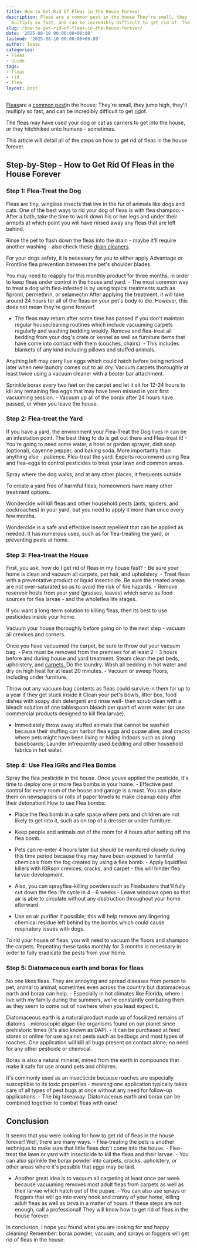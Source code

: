 ```yaml
---
title: How to Get Rid Of Fleas in the House Forever
description: Fleas are a common pest in the house They're small, they jump high, they'll
  multiply so fast, and can be incredibly difficult to get rid of. The fleas may...
slug: /how-to-get-rid-of-fleas-in-the-house-forever/
date: '2025-08-10 00:00:00+00:00'
lastmod: '2025-08-10 00:00:00+00:00'
author: Isaac
categories:
- Fleas
- Guide
tags:
- fleas
- rid
- flea
layout: post
---
```

[Fleas](https://pestpolicy.com/getting-rid-of-fleas-in-the-carpet/)are a [common pest](https://entnemdept.ufl.edu/creatures/urban/occas/catflea.htm)in the house; They're small, they jump high, they'll multiply so fast, and can be incredibly difficult to get [rid](https://pestpolicy.com/how-to-get-rid-of-flea-eggs-on-cats/)of.

The fleas may have used your dog or cat as carriers to get into the house, or they hitchhiked onto humans - sometimes.

This article will detail all of the steps on how to get rid of fleas in the house forever.

##  Step-by-Step - How to Get Rid Of Fleas in the House Forever

###  Step 1: Flea-Treat the Dog

Fleas are tiny, wingless insects that live in the fur of animals like dogs and cats. One of the best ways to rid your dog of fleas is with flea shampoo. - After a bath, take the time to work down his or her legs and under their armpits at which point you will have rinsed away any fleas that are left behind.

Rinse the pet to flash down the fleas into the drain - maybe it'll require another washing - also check these [drain cleaners](https://pestpolicy.com/best-drain-cleaner//).

For your dogs safety, it is necessary for you to either apply Advantage or Frontline flea prevention between the pet's shoulder blades.

You may need to reapply for this monthly product for three months, in order to keep fleas under control in the house and yard. - The most common way to treat a dog with flea-infested is by using topical treatments such as fipronil, permethrin, or selamectin After applying the treatment, it will take around 24 hours for all of the fleas on your pet's body to die. However, this does not mean they're gone forever!

- The fleas may return after some time has passed if you don't maintain regular housecleaning routines which include vacuuming carpets regularly and washing bedding weekly. Remove and flea-treat all bedding from your dog's crate or kennel as well as furniture items that have come into contact with them (couches, chairs). - This includes blankets of any kind including pillows and stuffed animals.

Anything left may carry live eggs which could hatch before being noticed later when new laundry comes out to air dry. Vacuum carpets thoroughly at least twice using a vacuum cleaner with a beater bar attachment.

Sprinkle borax every two feet on the carpet and let it sit for 12-24 hours to kill any remaining flea eggs that may have been missed in your first vacuuming session. - Vacuum up all of the borax after 24 hours have passed, or when you leave the house.

###  Step 2: Flea-treat the Yard

If you have a yard, the environment your Flea-Treat the Dog lives in can be an infestation point. The best thing to do is get out there and Flea-treat it! - You're going to need some water, a hose or garden sprayer, dish soap (optional), cayenne pepper, and baking soda. More importantly than anything else - patience. Flea-treat the yard. Experts recommend using flea and flea-eggs to control pesticides to treat your lawn and common areas.

Spray where the dog walks, and at any other places, it frequents outside.

To create a yard free of harmful fleas, homeowners have many other treatment options.

Wondercide will kill fleas and other household pests (ants, spiders, and cockroaches) in your yard, but you need to apply it more than once every few months.

Wondercide is a safe and effective insect repellent that can be applied as needed. It has numerous uses, such as for flea-treating the yard, or preventing pests at home.

###  Step 3: Flea-treat the House

First, you ask, how do I get rid of fleas in my house fast? - Be sure your home is clean and vacuum all carpets, pet hair, and upholstery. - Treat fleas with a preventative product or liquid insecticide. Be sure the treated areas are not over-saturated so as to avoid the risk of fire hazards. - Remove reservoir hosts from your yard (grasses, leaves) which serve as food sources for flea larvae - and the wholeflea life stages.

If you want a long-term solution to killing fleas, then its best to use pesticides inside your home.

Vacuum your house thoroughly before going on to the next step - vacuum all crevices and corners.

Once you have vacuumed the carpet, be sure to throw out your vacuum bag. - Pets must be removed from the premises for at least 2 - 3 hours before and during house and yard treatment. Steam clean the pet beds, upholstery, and [carpets. ](https://pestpolicy.com/getting-rid-of-fleas-in-the-carpet/)Do the laundry. Wash all bedding in hot water and dry on high heat for at least 20 minutes. - Vacuum or sweep floors, including under furniture.

Throw out any vacuum bag contents as fleas could survive in them for up to a year if they get stuck inside it Clean your pet's bowls, litter box, food dishes with soapy dish detergent and rinse well- then scrub clean with a bleach solution of one tablespoon bleach per quart of warm water (or use commercial products designed to kill flea larvae).

- Immediately throw away stuffed animals that cannot be washed because their stuffing can harbor flea eggs and pupae alive; seal cracks where pets might have been living or hiding indoors such as along baseboards; Launder infrequently used bedding and other household fabrics in hot water.

###  Step 4: Use Flea IGRs and Flea Bombs

Spray the flea pesticide in the house. Once youve applied the pesticide, it's time to deploy one or more flea bombs in your home. - Effective pest control for every room of the house and garage is a must. You can place them on newspapers or rolls of paper towels to make cleanup easy after their detonation! How to use Flea bombs:

- Place the flea bomb in a safe space where pets and children are not likely to get into it, such as on top of a dresser or under furniture.

- Keep people and animals out of the room for 4 hours after setting off the flea bomb.

- Pets can re-enter 4 hours later but should be monitored closely during this time period because they may have been exposed to harmful chemicals from the fog created by using a flea bomb. - Apply liquidflea killers with IGRson crevices, cracks, and carpet - this will hinder flea larvae development.

- Also, you can sprayflea-killing powderssuch as Fleabusters that'll fully cut down the flea life cycle in 4 - 6 weeks - Leave windows open so that air is able to circulate without any obstruction throughout your home afterward.

- Use an air purifier if possible; this will help remove any lingering chemical residue left behind by the bombs which could cause respiratory issues with dogs.

To rid your house of fleas, you will need to vacuum the floors and shampoo the carpets. Repeating these tasks monthly for 3 months is necessary in order to fully eradicate the pests from your home.

###  Step 5: Diatomaceous earth and borax for fleas

No one likes fleas. They are annoying and spread diseases from person to pet, animal to animal, sometimes even across the country but diatomaceous earth and borax can help. - Especially in hot climates like Florida, where I live with my family during the summers, we're constantly combating them as they seem to come out of nowhere when you least expect it.

Diatomaceous earth is a natural product made up of fossilized remains of diatoms - microscopic algae-like organisms found on our planet since prehistoric times (it's also known as DAP). - It can be purchased at feed stores or online for use against pests such as bedbugs and most types of roaches. One application will kill all bugs present on contact alone; no need for any other pesticide or chemical.

Borax is also a natural mineral, mined from the earth in compounds that make it safe for use around pets and children.

It's commonly used as an insecticide because roaches are especially susceptible to its toxic properties - meaning one application typically takes care of all types of pest bugs at once without any need for follow-up applications. - The big takeaway: Diatomaceous earth and borax can be combined together to combat fleas with ease!

##  Conclusion

It seems that you were looking for how to get rid of fleas in the house forever! Well, there are many ways. - Flea-treating the pets is another technique to make sure that little fleas don't come into the house. - Flea-treat the lawn or yard with insecticide to kill the fleas and their larvae. - You can also sprinkle the borax powder into carpets, cracks, upholstery, or other areas where it's possible that eggs may be laid.

- Another great idea is to vacuum all carpeting at least once per week because vacuuming removes most adult fleas from carpets as well as their larvae which hatch out of the pupae. - You can also use sprays or foggers that will go into every nook and cranny of your home, killing adult fleas as well as larva in a matter of hours. If these steps are not enough, call a professional! They will know how to get rid of fleas in the house forever.

In conclusion, I hope you found what you are looking for and happy cleaning! Remember: borax powder, vacuum, and sprays or foggers will get rid of fleas in the house.